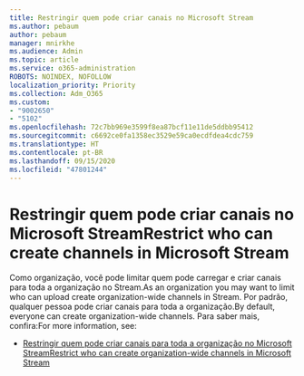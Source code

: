 ```yaml
---
title: Restringir quem pode criar canais no Microsoft Stream
ms.author: pebaum
author: pebaum
manager: mnirkhe
ms.audience: Admin
ms.topic: article
ms.service: o365-administration
ROBOTS: NOINDEX, NOFOLLOW
localization_priority: Priority
ms.collection: Adm_O365
ms.custom:
- "9002650"
- "5102"
ms.openlocfilehash: 72c7bb969e3599f8ea87bcf11e11de5ddbb95412
ms.sourcegitcommit: c6692ce0fa1358ec3529e59ca0ecdfdea4cdc759
ms.translationtype: HT
ms.contentlocale: pt-BR
ms.lasthandoff: 09/15/2020
ms.locfileid: "47801244"
---
```

# <a name="restrict-who-can-create-channels-in-microsoft-stream"></a><span data-ttu-id="c3730-102">Restringir quem pode criar canais no Microsoft Stream</span><span class="sxs-lookup"><span data-stu-id="c3730-102">Restrict who can create channels in Microsoft Stream</span></span>

<span data-ttu-id="c3730-103">Como organização, você pode limitar quem pode carregar e criar canais para toda a organização no Stream.</span><span class="sxs-lookup"><span data-stu-id="c3730-103">As an organization you may want to limit who can upload create organization-wide channels in Stream.</span></span> <span data-ttu-id="c3730-104">Por padrão, qualquer pessoa pode criar canais para toda a organização.</span><span class="sxs-lookup"><span data-stu-id="c3730-104">By default, everyone can create organization-wide channels.</span></span> <span data-ttu-id="c3730-105">Para saber mais, confira:</span><span class="sxs-lookup"><span data-stu-id="c3730-105">For more information, see:</span></span>

- [<span data-ttu-id="c3730-106">Restringir quem pode criar canais para toda a organização no Microsoft Stream</span><span class="sxs-lookup"><span data-stu-id="c3730-106">Restrict who can create organization-wide channels in Microsoft Stream</span></span>](https://docs.microsoft.com/stream/restrict-companywide-channels)
